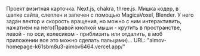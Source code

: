 Проект визитная карточка.
Next.js, chakra, three.js.
Мишка кодер, в шапке сайта, слеплен и запечен с помощью MagicaVoxel, Blender. У него задан вектор и скорость вращения, но можно с ним интерактивить, нажатием на него(Правой кнопкой мыши - крутить в пространстве, левой - по оси, колесиком - приблизить или отдалить, в моб приложении все это можно сделать пальцами)...
URL: "aimov-homepage-k61sbm8u3-aimov6464.vercel.app/"
